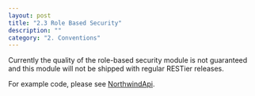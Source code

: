```yaml
---
layout: post
title: "2.3 Role Based Security"
description: ""
category: "2. Conventions"
---
```


Currently the quality of the role-based security module is not guaranteed and this module will not be shipped with regular RESTier releases.

For example code, please see [NorthwindApi](https://github.com/OData/RESTier/blob/master/src/Microsoft.Restier.Samples.Northwind/Models/NorthwindApi.cs#L14-L24).